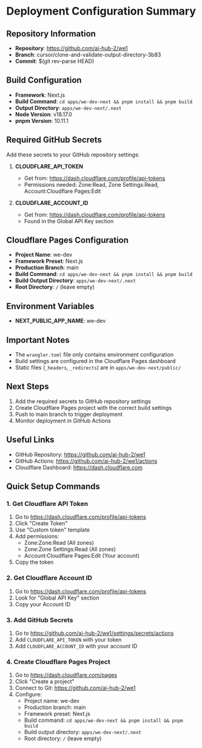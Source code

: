 # Deployment Configuration Summary

## Repository Information
- **Repository**: https://github.com/ai-hub-2/we1
- **Branch**: cursor/clone-and-validate-output-directory-3b83
- **Commit**: $(git rev-parse HEAD)

## Build Configuration
- **Framework**: Next.js
- **Build Command**: `cd apps/we-dev-next && pnpm install && pnpm build`
- **Output Directory**: `apps/we-dev-next/.next`
- **Node Version**: v18.17.0
- **pnpm Version**: 10.11.1

## Required GitHub Secrets
Add these secrets to your GitHub repository settings:

1. **CLOUDFLARE_API_TOKEN**
   - Get from: https://dash.cloudflare.com/profile/api-tokens
   - Permissions needed: Zone:Read, Zone Settings:Read, Account:Cloudflare Pages:Edit

2. **CLOUDFLARE_ACCOUNT_ID**
   - Get from: https://dash.cloudflare.com/profile/api-tokens
   - Found in the Global API Key section

## Cloudflare Pages Configuration
- **Project Name**: we-dev
- **Framework Preset**: Next.js
- **Production Branch**: main
- **Build Command**: `cd apps/we-dev-next && pnpm install && pnpm build`
- **Build Output Directory**: `apps/we-dev-next/.next`
- **Root Directory**: `/` (leave empty)

## Environment Variables
- **NEXT_PUBLIC_APP_NAME**: we-dev

## Important Notes
- The `wrangler.toml` file only contains environment configuration
- Build settings are configured in the Cloudflare Pages dashboard
- Static files (`_headers`, `_redirects`) are in `apps/we-dev-next/public/`

## Next Steps
1. Add the required secrets to GitHub repository settings
2. Create Cloudflare Pages project with the correct build settings
3. Push to main branch to trigger deployment
4. Monitor deployment in GitHub Actions

## Useful Links
- GitHub Repository: https://github.com/ai-hub-2/we1
- GitHub Actions: https://github.com/ai-hub-2/we1/actions
- Cloudflare Dashboard: https://dash.cloudflare.com

## Quick Setup Commands

### 1. Get Cloudflare API Token
1. Go to https://dash.cloudflare.com/profile/api-tokens
2. Click "Create Token"
3. Use "Custom token" template
4. Add permissions:
   - Zone:Zone:Read (All zones)
   - Zone:Zone Settings:Read (All zones)
   - Account:Cloudflare Pages:Edit (Your account)
5. Copy the token

### 2. Get Cloudflare Account ID
1. Go to https://dash.cloudflare.com/profile/api-tokens
2. Look for "Global API Key" section
3. Copy your Account ID

### 3. Add GitHub Secrets
1. Go to https://github.com/ai-hub-2/we1/settings/secrets/actions
2. Add `CLOUDFLARE_API_TOKEN` with your token
3. Add `CLOUDFLARE_ACCOUNT_ID` with your account ID

### 4. Create Cloudflare Pages Project
1. Go to https://dash.cloudflare.com/pages
2. Click "Create a project"
3. Connect to Git: https://github.com/ai-hub-2/we1
4. Configure:
   - Project name: we-dev
   - Production branch: main
   - Framework preset: Next.js
   - Build command: `cd apps/we-dev-next && pnpm install && pnpm build`
   - Build output directory: `apps/we-dev-next/.next`
   - Root directory: `/` (leave empty)
